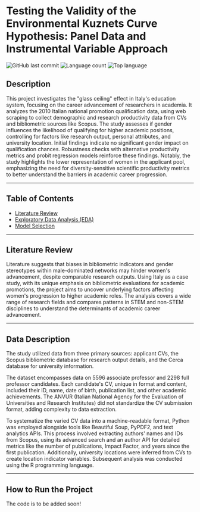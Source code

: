 # Testing the Validity of the Environmental Kuznets Curve Hypothesis: Panel Data and Instrumental Variable Approach

![GitHub last commit](https://img.shields.io/github/last-commit/[YourGitHubUsername]/[YourRepoName])
![Language count](https://img.shields.io/github/languages/count/[YourGitHubUsername]/[YourRepoName])
![Top language](https://img.shields.io/github/languages/top/[YourGitHubUsername]/[YourRepoName])

## Description
This project investigates the "glass ceiling" effect in Italy's education system, focusing on the career advancement of researchers in academia. It analyzes the 2010 Italian national promotion qualification data, using web scraping to collect demographic and research productivity data from CVs and bibliometric sources like Scopus. The study assesses if gender influences the likelihood of qualifying for higher academic positions, controlling for factors like research output, personal attributes, and university location. Initial findings indicate no significant gender impact on qualification chances. Robustness checks with alternative productivity metrics and probit regression models reinforce these findings. Notably, the study highlights the lower representation of women in the applicant pool, emphasizing the need for diversity-sensitive scientific productivity metrics to better understand the barriers in academic career progression.

---

## Table of Contents
- [Literature Review](#literature-review)
- [Exploratory Data Analysis (EDA)](#exploratory-data-analysis-eda)
- [Model Selection](#model-specification-and-economic-interpretation)
---

## Literature Review
Literature suggests that biases in bibliometric indicators and gender stereotypes within male-dominated networks may hinder women's advancement, despite comparable research outputs. Using Italy as a case study, with its unique emphasis on bibliometric evaluations for academic promotions, the project aims to uncover underlying factors affecting women's progression to higher academic roles. The analysis covers a wide range of research fields and compares patterns in STEM and non-STEM disciplines to understand the determinants of academic career advancement.

---
## Data Description

The study utilized data from three primary sources: applicant CVs, the Scopus bibliometric database for research output details, and the Cerca database for university information.

The dataset encompasses data on 5596 associate professor and 2298 full professor candidates. Each candidate's CV, unique in format and content, included their ID, name, date of birth, publication list, and other academic achievements. The ANVUR (Italian National Agency for the Evaluation of Universities and Research Institutes) did not standardize the CV submission format, adding complexity to data extraction.

To systematize the varied CV data into a machine-readable format, Python was employed alongside tools like Beautiful Soup, PyPDF2, and text analytics APIs. This process involved extracting authors' names and IDs from Scopus, using its advanced search and an author API for detailed metrics like the number of publications, Impact Factor, and years since the first publication. Additionally, university locations were inferred from CVs to create location indicator variables. Subsequent analysis was conducted using the R programming language.



---
## How to Run the Project

The code is to be added soon! 
